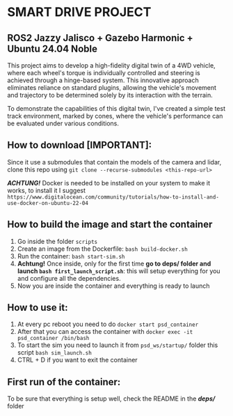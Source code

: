 # SMART DRIVE PROJECT  <br>
## ROS2 Jazzy Jalisco + Gazebo Harmonic + Ubuntu 24.04 Noble

This project aims to develop a high-fidelity digital twin of a 4WD vehicle, where each wheel's torque is individually controlled and steering is achieved through a hinge-based system. This innovative approach eliminates reliance on standard plugins, allowing the vehicle's movement and trajectory to be determined solely by its interaction with the terrain.

To demonstrate the capabilities of this digital twin, I've created a simple test track environment, marked by cones, where the vehicle's performance can be evaluated under various conditions.

## How to download [IMPORTANT]:
Since it use a submodules that contain the models of the camera and lidar, clone this repo using `git clone --recurse-submodules <this-repo-url>`

***ACHTUNG!*** Docker is needed to be installed on your system to make it works, to install it I suggest `https://www.digitalocean.com/community/tutorials/how-to-install-and-use-docker-on-ubuntu-22-04`

## How to build the image and start the container
1) Go inside the folder `scripts`
2) Create an image from the Dockerfile: `bash build-docker.sh`
3) Run the container: `bash start-sim.sh`
4) **Achtung!** Once inside, only for the first time **go to deps/ folder and launch `bash first_launch_script.sh`**: this will setup everything for you and configure all the dependencies. 
5) Now you are inside the container and everything is ready to launch


## How to use it:
1) At every pc reboot you need to do  `docker start psd_container`
2) After that you can access the container with `docker exec -it psd_container /bin/bash`
3) To start the sim you need to launch it from `psd_ws/startup/` folder this script `bash sim_launch.sh`
3) CTRL + D if you want to exit the container

## First run of the container:
To be sure that everything is setup well, check the README in the ***deps/*** folder
